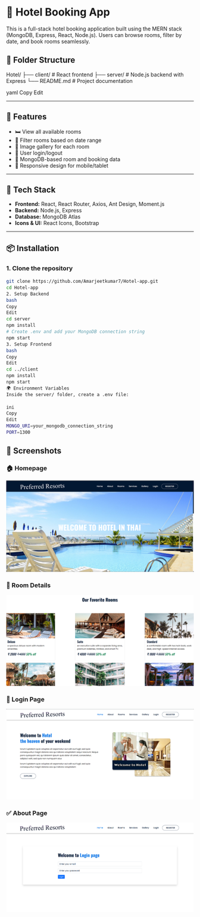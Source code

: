 # 🏨 Hotel Booking App 

This is a full-stack hotel booking application built using the MERN stack (MongoDB, Express, React, Node.js). Users can browse rooms, filter by date, and book rooms seamlessly.

## 📁 Folder Structure

Hotel/ ├── client/ # React frontend ├── server/ # Node.js backend with Express └── README.md # Project documentation

yaml
Copy
Edit

---

## 🚀 Features

- 🛏️ View all available rooms
- 📅 Filter rooms based on date range
- 📸 Image gallery for each room
- 🔐 User login/logout
- 💾 MongoDB-based room and booking data
- 📱 Responsive design for mobile/tablet

---

## 🧰 Tech Stack

- **Frontend:** React, React Router, Axios, Ant Design, Moment.js
- **Backend:** Node.js, Express
- **Database:** MongoDB Atlas
- **Icons & UI:** React Icons, Bootstrap

---

## 📦 Installation

### 1. Clone the repository

```bash
git clone https://github.com/Amarjeetkumar7/Hotel-app.git
cd Hotel-app
2. Setup Backend
bash
Copy
Edit
cd server
npm install
# Create .env and add your MongoDB connection string
npm start
3. Setup Frontend
bash
Copy
Edit
cd ../client
npm install
npm start
🌍 Environment Variables
Inside the server/ folder, create a .env file:

ini
Copy
Edit
MONGO_URI=your_mongodb_connection_string
PORT=1300
```
## 📸 Screenshots

### 🏠 Homepage
![Homepage](https://raw.githubusercontent.com/Amarjeetkumar7/Hotel-app/refs/heads/main/Screenshot%202025-04-04%20143747.png)

### 🏨 Room Details
![Room Details](https://raw.githubusercontent.com/Amarjeetkumar7/Hotel-app/refs/heads/main/Screenshot%202025-04-04%20143932.png)

### 📅 Login Page
![Booking](https://raw.githubusercontent.com/Amarjeetkumar7/Hotel-app/refs/heads/main/Screenshot%202025-04-04%20143810.png)

### ✅ About Page
![Confirmation](https://raw.githubusercontent.com/Amarjeetkumar7/Hotel-app/refs/heads/main/Screenshot%202025-04-04%20143835.png)



